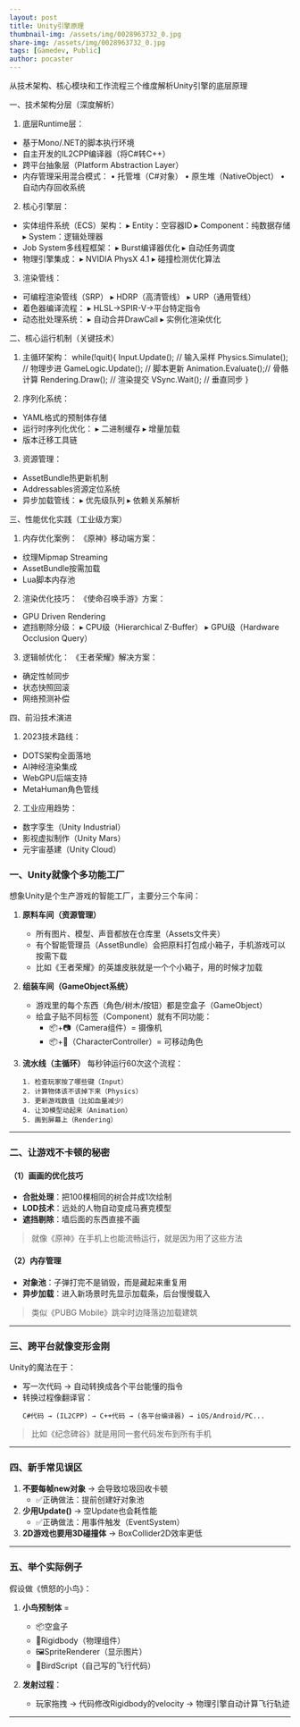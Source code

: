 ```yaml
---
layout: post
title: Unity引擎原理
thumbnail-img: /assets/img/0028963732_0.jpg
share-img: /assets/img/0028963732_0.jpg
tags: [Gamedev, Public]
author: pocaster
---
```


从技术架构、核心模块和工作流程三个维度解析Unity引擎的底层原理

一、技术架构分层（深度解析）
1. 底层Runtime层：
- 基于Mono/.NET的脚本执行环境
- 自主开发的IL2CPP编译器（将C#转C++）
- 跨平台抽象层（Platform Abstraction Layer）
- 内存管理采用混合模式：
  • 托管堆（C#对象）
  • 原生堆（NativeObject）
  • 自动内存回收系统

2. 核心引擎层：
- 实体组件系统（ECS）架构：
   ▸ Entity：空容器ID
   ▸ Component：纯数据存储
   ▸ System：逻辑处理器
- Job System多线程框架：
   ▸ Burst编译器优化
   ▸ 自动任务调度
- 物理引擎集成：
   ▸ NVIDIA PhysX 4.1
   ▸ 碰撞检测优化算法

3. 渲染管线：
- 可编程渲染管线（SRP）
   ▸ HDRP（高清管线）
   ▸ URP（通用管线）
- 着色器编译流程：
   ▸ HLSL→SPIR-V→平台特定指令
- 动态批处理系统：
   ▸ 自动合并DrawCall
   ▸ 实例化渲染优化

二、核心运行机制（关键技术）
1. 主循环架构：
while(!quit){
   Input.Update();      // 输入采样
   Physics.Simulate();  // 物理步进
   GameLogic.Update();  // 脚本更新
   Animation.Evaluate();// 骨骼计算
   Rendering.Draw();    // 渲染提交
   VSync.Wait();        // 垂直同步
}

2. 序列化系统：
- YAML格式的预制体存储
- 运行时序列化优化：
   ▸ 二进制缓存
   ▸ 增量加载
- 版本迁移工具链

3. 资源管理：
- AssetBundle热更新机制
- Addressables资源定位系统
- 异步加载管线：
   ▸ 优先级队列
   ▸ 依赖关系解析

三、性能优化实践（工业级方案）
1. 内存优化案例：
《原神》移动端方案：
- 纹理Mipmap Streaming
- AssetBundle按需加载
- Lua脚本内存池

2. 渲染优化技巧：
《使命召唤手游》方案：
- GPU Driven Rendering
- 遮挡剔除分级：
   ▸ CPU级（Hierarchical Z-Buffer）
   ▸ GPU级（Hardware Occlusion Query）

3. 逻辑帧优化：
《王者荣耀》解决方案：
- 确定性帧同步
- 状态快照回滚
- 网络预测补偿

四、前沿技术演进
1. 2023技术路线：
- DOTS架构全面落地
- AI神经渲染集成
- WebGPU后端支持
- MetaHuman角色管线

2. 工业应用趋势：
- 数字孪生（Unity Industrial）
- 影视虚拟制作（Unity Mars）
- 元宇宙基建（Unity Cloud）


### **一、Unity就像个多功能工厂**
想象Unity是个生产游戏的智能工厂，主要分三个车间：

1. **原料车间（资源管理）**
   - 所有图片、模型、声音都放在仓库里（Assets文件夹）
   - 有个智能管理员（AssetBundle）会把原料打包成小箱子，手机游戏可以按需下载
   - 比如《王者荣耀》的英雄皮肤就是一个个小箱子，用的时候才加载

2. **组装车间（GameObject系统）**
   - 游戏里的每个东西（角色/树木/按钮）都是空盒子（GameObject）
   - 给盒子贴不同标签（Component）就有不同功能：
     - 📦+📷（Camera组件）= 摄像机
     - 📦+🏃（CharacterController）= 可移动角色

3. **流水线（主循环）**
   每秒钟运行60次这个流程：
   ```
   1. 检查玩家按了哪些键（Input）
   2. 计算物体该不该掉下来（Physics）
   3. 更新游戏数值（比如血量减少）
   4. 让3D模型动起来（Animation）
   5. 画到屏幕上（Rendering）
   ```

---

### **二、让游戏不卡顿的秘密**
#### （1）**画画的优化技巧**
- **合批处理**：把100棵相同的树合并成1次绘制
- **LOD技术**：远处的人物自动变成马赛克模型
- **遮挡剔除**：墙后面的东西直接不画
> 就像《原神》在手机上也能流畅运行，就是因为用了这些方法

#### （2）**内存管理**
- **对象池**：子弹打完不是销毁，而是藏起来重复用
- **异步加载**：进入新场景时先显示加载条，后台慢慢载入
> 类似《PUBG Mobile》跳伞时边降落边加载建筑

---

### **三、跨平台就像变形金刚**
Unity的魔法在于：
- 写一次代码 → 自动转换成各个平台能懂的指令
- 转换过程像翻译官：
  ```
  C#代码 → (IL2CPP) → C++代码 → (各平台编译器) → iOS/Android/PC...
  ```
> 比如《纪念碑谷》就是用同一套代码发布到所有手机

---

### **四、新手常见误区**
1. **不要每帧new对象** → 会导致垃圾回收卡顿
   - ✅正确做法：提前创建好对象池
2. **少用Update()** → 空Update也会耗性能
   - ✅正确做法：用事件触发（EventSystem）
3. **2D游戏也要用3D碰撞体** → BoxCollider2D效率更低

---

### **五、举个实际例子**
假设做《愤怒的小鸟》：
1. **小鸟预制体** = 
   - 📦空盒子
   + 🎯Rigidbody（物理组件）
   + 🖼️SpriteRenderer（显示图片）
   + 📜BirdScript（自己写的飞行代码）

2. **发射过程**：
   - 玩家拖拽 → 代码修改Rigidbody的velocity → 物理引擎自动计算飞行轨迹

---
